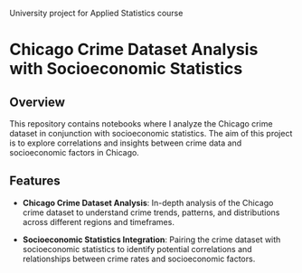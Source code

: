 University project for Applied Statistics course
# Chicago Crime Dataset Analysis with Socioeconomic Statistics

## Overview

This repository contains notebooks where I analyze the Chicago crime dataset in conjunction with socioeconomic statistics. The aim of this project is to explore correlations and insights between crime data and socioeconomic factors in Chicago.

## Features

- **Chicago Crime Dataset Analysis**: In-depth analysis of the Chicago crime dataset to understand crime trends, patterns, and distributions across different regions and timeframes.
  
- **Socioeconomic Statistics Integration**: Pairing the crime dataset with socioeconomic statistics to identify potential correlations and relationships between crime rates and socioeconomic factors.
